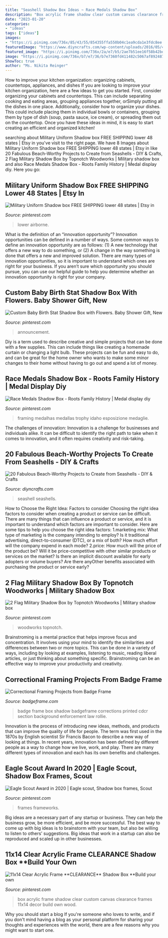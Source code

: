 ```yaml
---
title: "Seashell Shadow Box Ideas ~ Race Medals Shadow Box"
description: "Box acrylic frame shadow clear custom canvas clearance frames 11x14 decor build own wood"
date: "2023-01-20"
categories:
- "ideas"
tags: ["ideas"]
images:
- "https://i.pinimg.com/736x/85/43/55/854355ffa550b04c1ea9cda1e3fdc8ee.jpg"
featuredImage: "https://www.diyncrafts.com/wp-content/uploads/2016/05/4-seashell-shadow-boxes.jpg"
featured_image: "https://i.pinimg.com/736x/2a/e7/b5/2ae7b51ee16f58b42bddb0ec2401242e.jpg"
image: "https://i.pinimg.com/736x/b7/e7/36/b7e7360fd411482c5067af892487a720.jpg"
ShowToc: true
author: "Ms. Nikita Reinger"
---
```



How to improve your kitchen organization: organizing cabinets, countertops, appliances, and dishes
If you are looking to improve your kitchen organization, here are a few ideas to get you started. First, consider organizing your cabinets and countertops. This can include separating cooking and eating areas, grouping appliances together, orSimply putting all the dishes in one place. Additionally, consider how to organize your dishes. This could include placing them in individual bowls or containers, grouping them by type of dish (soup, pasta sauce, ice cream), or spreading them out on the countertop. Once you have these ideas in mind, it is easy to start creating an efficient and organized kitchen!

	

		
searching about Military Uniform Shadow box FREE SHIPPING lower 48 states | Etsy in you've visit to the right page. We have 8 Images about Military Uniform Shadow box FREE SHIPPING lower 48 states | Etsy in like 20 Fabulous Beach-Worthy Projects to Create from Seashells - DIY &amp; Crafts, 2 Flag Military Shadow Box by Topnotch Woodworks | Military shadow box and also Race Medals Shadow Box - Roots Family History | Medal display diy. Here you go:
		
    
## Military Uniform Shadow Box FREE SHIPPING Lower 48 States | Etsy In

<img loading=lazy src="https://i.pinimg.com/736x/85/43/55/854355ffa550b04c1ea9cda1e3fdc8ee.jpg" onerror="this.onerror=null;this.src='https://tse3.mm.bing.net/th?id=OIP.TTamCZlqn393rmMYBlJ5VgHaJ4&amp;pid=15.1';" alt="Military Uniform Shadow box FREE SHIPPING lower 48 states | Etsy in">

_Source: pinterest.com_

>lower airborne. 

	

What is the definition of an “innovation opportunity”?
Innovation opportunities can be defined in a number of ways. Some common ways to define an innovation opportunity are as follows: (1) A new technology that offers a new way to do something, or (2) A change in the way something is done that offers a new and improved solution. 
There are many types of innovation opportunities, so it is important to understand which ones are right for your business. If you aren’t sure which opportunity you should pursue, you can use our helpful guide to help you determine whether an innovation opportunity is right for your company.

    
## Custom Baby Birth Stat Shadow Box With Flowers. Baby Shower Gift, New

<img loading=lazy src="https://i.pinimg.com/736x/46/66/61/466661c856d8ffbd6950b3288456100f.jpg" onerror="this.onerror=null;this.src='https://tse4.mm.bing.net/th?id=OIP.YPwrQk91ooXeUCeah8C-cQHaJ4&amp;pid=15.1';" alt="Custom Baby Birth Stat Shadow Box with Flowers. Baby Shower Gift, New">

_Source: pinterest.com_

>announcement. 

	

Diy is a term used to describe creative and simple projects that can be done with a few supplies. This can include things like creating a homemade curtain or changing a light bulb. These projects can be fun and easy to do, and can be great for the home owner who wants to make some minor changes to their home without having to go out and spend a lot of money.

    
## Race Medals Shadow Box - Roots Family History | Medal Display Diy

<img loading=lazy src="https://i.pinimg.com/736x/68/ac/e0/68ace0af543baef372f6171415183612.jpg" onerror="this.onerror=null;this.src='https://tse4.mm.bing.net/th?id=OIP.7yA5lcc8vscBrdeubN19rgHaHa&amp;pid=15.1';" alt="Race Medals Shadow Box - Roots Family History | Medal display diy">

_Source: pinterest.com_

>framing medalhas medallas trophy idaho esposizione medaglie. 

	

The challenges of innovation:
Innovation is a challenge for businesses and individuals alike. It can be difficult to identify the right path to take when it comes to innovation, and it often requires creativity and risk-taking.

    
## 20 Fabulous Beach-Worthy Projects To Create From Seashells - DIY &amp; Crafts

<img loading=lazy src="https://www.diyncrafts.com/wp-content/uploads/2016/05/4-seashell-shadow-boxes.jpg" onerror="this.onerror=null;this.src='https://tse3.mm.bing.net/th?id=OIP.fhU9N0z8AF_i_pDYMS6aMQHaKu&amp;pid=15.1';" alt="20 Fabulous Beach-Worthy Projects to Create from Seashells - DIY &amp; Crafts">

_Source: diyncrafts.com_

>seashell seashells. 

	

How to Choose the Right Idea: Factors to consider
Choosing the right idea factors to consider when creating a product or service can be difficult. There are many things that can influence a product or service, and it is important to understand which factors are important to consider. Here are some tips to help you choose the right idea factors:
1.marketing mix: What type of marketing is the company intending to employ? Is it traditional advertising, direct-to-consumer (DTC), or a mix of both? How much effort will the company expend in each mode?
2.price: How much will the price of the product be? Will it be price-competitive with other similar products or services on the market? Is there an implicit discount available for early adopters or volume buyers? Are there anyOther benefits associated with purchasing the product or service early?

    
## 2 Flag Military Shadow Box By Topnotch Woodworks | Military Shadow Box

<img loading=lazy src="https://i.pinimg.com/736x/10/55/1d/10551dba2e945cda3985f087b157a0b5.jpg" onerror="this.onerror=null;this.src='https://tse2.mm.bing.net/th?id=OIP.MoaxoYpHbmRi9Fg2Wp6TJwHaF-&amp;pid=15.1';" alt="2 Flag Military Shadow Box by Topnotch Woodworks | Military shadow box">

_Source: pinterest.com_

>woodworks topnotch. 

	

Brainstroming is a mental practice that helps improve focus and concentration. It involves using your mind to identify the similarities and differences between two or more topics. This can be done in a variety of ways, including by looking at examples, listening to music, reading liberal articles, or just thinking about something specific. Brainstroming can be an effective way to improve your productivity and creativity.

    
## Correctional Framing Projects From Badge Frame

<img loading=lazy src="https://www.badgeframe.com/rollie.jpg" onerror="this.onerror=null;this.src='https://tse3.mm.bing.net/th?id=OIP.um3lXHAdCjWhrQKfByfVeQHaE7&amp;pid=15.1';" alt="Correctional Framing Projects from Badge Frame">

_Source: badgeframe.com_

>badge frame box shadow badgeframe corrections printed cdcr section background enforcement law rollie. 

	

Innovation is the process of introducing new ideas, methods, and products that can improve the quality of life for people. The term was first used in the 1870s by English scientist Sir Francis Bacon to describe a new way of looking at things. In recent years, innovation has been defined by different people as a way to change how we live, work, and play. There are many different types of innovation and each has its own benefits and challenges.

    
## Eagle Scout Award In 2020 | Eagle Scout, Shadow Box Frames, Scout

<img loading=lazy src="https://i.pinimg.com/736x/b7/e7/36/b7e7360fd411482c5067af892487a720.jpg" onerror="this.onerror=null;this.src='https://tse2.mm.bing.net/th?id=OIP.UU6mGcpO4foS69TuZ8bDwgHaGD&amp;pid=15.1';" alt="Eagle Scout Award in 2020 | Eagle scout, Shadow box frames, Scout">

_Source: pinterest.com_

>frames frameworks. 

	

Big ideas are a necessary part of any startup or business. They can help the business grow, be more efficient, and be more successful. The best way to come up with big ideas is to brainstorm with your team, but also be willing to listen to others’ suggestions. Big ideas that work in a startup can also be reproduced and scaled up in other businesses.

    
## 11x14 Clear Acrylic Frame **CLEARANCE** Shadow Box **Build Your Own

<img loading=lazy src="https://i.pinimg.com/736x/2a/e7/b5/2ae7b51ee16f58b42bddb0ec2401242e.jpg" onerror="this.onerror=null;this.src='https://tse3.mm.bing.net/th?id=OIP.gpMWNSAboF5CPa_HjANZAgHaJ4&amp;pid=15.1';" alt="11x14 Clear Acrylic Frame **CLEARANCE** Shadow Box **Build your own">

_Source: pinterest.com_

>box acrylic frame shadow clear custom canvas clearance frames 11x14 decor build own wood. 

	

Why you should start a blog
If you're someone who loves to write, and if you don't mind having a blog as your personal platform for sharing your thoughts and experiences with the world, there are a few reasons why you might want to start one.

